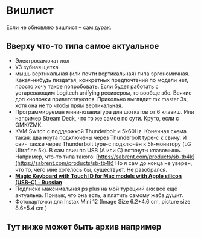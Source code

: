 # Вишлист

Если не обновляю вишлист – сам дурак.

## Вверху что-то типа самое актуальное

- Электросамокат лол
- УЗ зубная щетка
- мышь вертикальная (или почти вертикальная) типа эргономичная. Какая-нибудь пиздатая, конкретных предпочтений по модели нет, просто хочу такое попробовать. Если будет работать с устаревающим Logitech unifying ресивером, то вообще збс. Всякие доп кнопочки приветствуются. Прикольно выглядит mx master 3s, хотя она не то чтобы прям вертикальная.
- Программируемая мини-клавиатура для шоткатов от 6 клавиш. Или например Stream Deck, что то же самое по сути. Круто, если с QMK/ZMK.
- KVM Switch с поддержкой Thunderbolt и 5k60Hz. Конечная схема такая: два ноута подключены через Thunderbolt type-c к свичу. И свич также через Thunderbolt type-c подключён к 5k-монитору (LG Ultrafine 5k). В сам свич по USB (A или C) воткнуты клавомышь. Например, что-то типа такого: [https://sabrent.com/products/sb-tb4k](https://sabrent.com/products/sb-tb4k) Но я сам до конца не уверен, что то, чего мне хотелось бы, существует. Не разобрался.
- [**Magic Keyboard with Touch ID for Mac models with Apple silicon (USB–C) - Russian**](https://www.apple.com/shop/product/MXCK3RS/A/magic-keyboard-with-touch-id-for-mac-models-with-apple-silicon-usb-c-russian)
- Подписка максимальная ps plus на мой турецкий акк всё ещё актуальна. Привык, что она есть, а платить самому жаба душит.
- Фотокарточки для Instax Mini 12 (Image Size 6.2\*4.6 cm, picture size 8.6\*5.4 cm )

## Тут ниже может быть архив например
